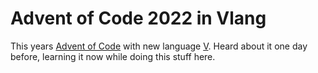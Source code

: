 # Advent of Code 2022 in Vlang

This years [Advent of Code](https://adventofcode.com/2022) with new language [V](https://vlang.io/). Heard about it one day before, learning it now while doing this stuff here.



